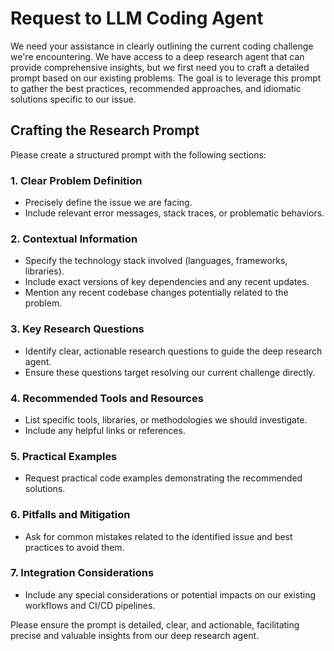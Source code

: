 # Request to LLM Coding Agent

We need your assistance in clearly outlining the current coding challenge we're encountering. We have access to a deep research agent that can provide comprehensive insights, but we first need you to craft a detailed prompt based on our existing problems. The goal is to leverage this prompt to gather the best practices, recommended approaches, and idiomatic solutions specific to our issue.

## Crafting the Research Prompt

Please create a structured prompt with the following sections:

### 1. Clear Problem Definition

* Precisely define the issue we are facing.
* Include relevant error messages, stack traces, or problematic behaviors.

### 2. Contextual Information

* Specify the technology stack involved (languages, frameworks, libraries).
* Include exact versions of key dependencies and any recent updates.
* Mention any recent codebase changes potentially related to the problem.

### 3. Key Research Questions

* Identify clear, actionable research questions to guide the deep research agent.
* Ensure these questions target resolving our current challenge directly.

### 4. Recommended Tools and Resources

* List specific tools, libraries, or methodologies we should investigate.
* Include any helpful links or references.

### 5. Practical Examples

* Request practical code examples demonstrating the recommended solutions.

### 6. Pitfalls and Mitigation

* Ask for common mistakes related to the identified issue and best practices to avoid them.

### 7. Integration Considerations

* Include any special considerations or potential impacts on our existing workflows and CI/CD pipelines.

Please ensure the prompt is detailed, clear, and actionable, facilitating precise and valuable insights from our deep research agent.